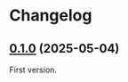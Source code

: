 # Changelog

## [0.1.0](https://github.com/blaahaj/lint-git-tree/tree/v0.1.0) (2025-05-04)

First version.
